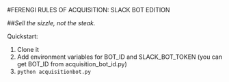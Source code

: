 #FERENGI RULES OF ACQUISITION: SLACK BOT EDITION

##_Sell the sizzle, not the steak._

Quickstart:

1. Clone it
1. Add environment variables for BOT_ID and SLACK_BOT_TOKEN (you can get BOT_ID from acquisition_bot_id.py)
1. ```python acquisitionbot.py```

